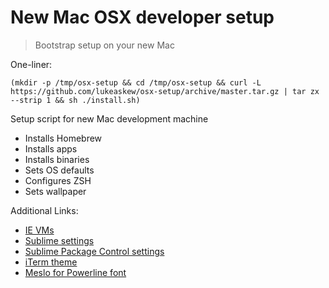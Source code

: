 New Mac OSX developer setup
=========

> Bootstrap setup on your new Mac

One-liner:

```
(mkdir -p /tmp/osx-setup && cd /tmp/osx-setup && curl -L https://github.com/lukeaskew/osx-setup/archive/master.tar.gz | tar zx --strip 1 && sh ./install.sh)
```

Setup script for new Mac development machine

- Installs Homebrew
- Installs apps
- Installs binaries
- Sets OS defaults
- Configures ZSH
- Sets wallpaper

Additional Links:

- [IE VMs](https://github.com/xdissent/ievms)
- [Sublime settings](https://gist.github.com/LukeAskew/8042177)
- [Sublime Package Control settings](https://gist.github.com/LukeAskew/86004ccaa09733236f18)
- [iTerm theme](https://gist.github.com/LukeAskew/7791943)
- [Meslo for Powerline font](https://github.com/powerline/fonts/tree/master/Meslo)

